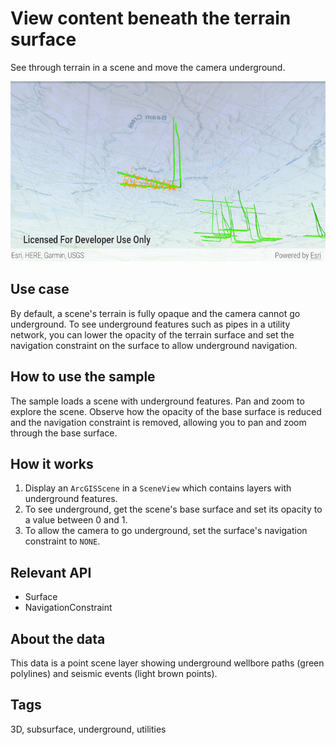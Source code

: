 # View content beneath the terrain surface

See through terrain in a scene and move the camera underground.

![Image of view content beneath the terrain surface](view-content-beneath-the-terrain-surface.png)

## Use case

By default, a scene's terrain is fully opaque and the camera cannot go underground. To see underground features such as pipes in a utility network, you can lower the opacity of the terrain surface and set the navigation constraint on the surface to allow underground navigation.

## How to use the sample

The sample loads a scene with underground features. Pan and zoom to explore the scene. Observe how the opacity of the base surface is reduced and the navigation constraint is removed, allowing you to pan and zoom through the base surface.

## How it works

1. Display an `ArcGISScene` in a `SceneView` which contains layers with underground features.
2. To see underground, get the scene's base surface and set its opacity to a value between 0 and 1.
3. To allow the camera to go underground, set the surface's navigation constraint to `NONE`.

## Relevant API

* Surface
* NavigationConstraint

## About the data

This data is a point scene layer showing underground wellbore paths (green polylines) and seismic events (light brown points).

## Tags

3D, subsurface, underground, utilities
